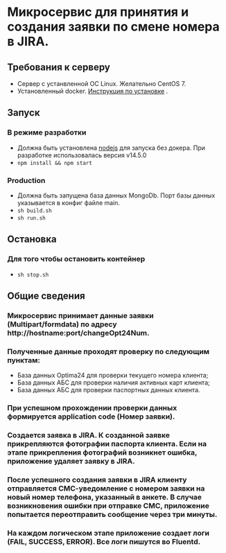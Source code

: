 # Микросервис для принятия и создания заявки по смене номера в JIRA.

## Требования к серверу
- Сервер с устанвленной ОС Linux. Желательно CentOS 7.
- Установленный docker. [Инструкция по установке](https://docs.docker.com/engine/install/centos/) .
## Запуск
### В режиме разработки
- Должна быть установлена [nodejs](https://nodejs.org/en/download/) для запуска без докера. При разработке использовалась версия v14.5.0 
- ```npm install && npm start```
### Production
- Должна быть запущена база данных MongoDb. Порт базы данных указывается в конфиг файле main.
- ```sh build.sh ```
- ```sh run.sh ```

## Остановка
### Для того чтобы остановить контейнер 
- ```sh stop.sh ```

## Общие сведения

### Микросервис принимает данные заявки (Multipart/formdata) по адресу http://hostname:port/changeOpt24Num.
### Полученные данные проходят проверку по следующим пунктам:
- База данных Optima24 для проверки текущего номера клиента;
- База данных АБС для проверки наличия активных карт клиента;
- База данных АБС для проверки паспортных данных клиента.

### При успешном прохождении проверки данных формируется application code (Номер заявки).
### Создается заявка в JIRA. К созданной заявке прикрепляются фотографии паспорта клиента. Если на этапе прикрепления фотографий возникнет ошибка, приложение удаляет заявку в JIRA.
### После успешного создания заявки в JIRA клиенту отправляется СМС-уведомление с номером заявки на новый номер телефона, указанный в анкете. В случае возникновения ошибки при отправке СМС, приложение попытается переотправить сообщение через три минуты.
### На каждом логическом этапе приложение создает логи (FAIL, SUCCESS, ERROR). Все логи пишутся во Fluentd.